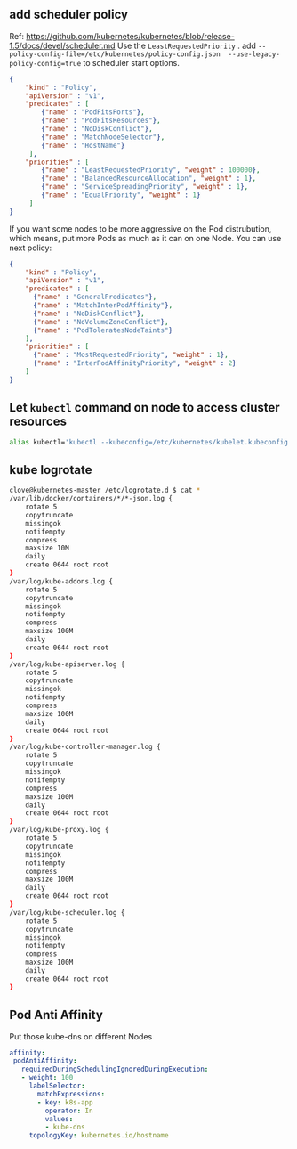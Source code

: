## add scheduler policy 
Ref: https://github.com/kubernetes/kubernetes/blob/release-1.5/docs/devel/scheduler.md 
Use the `LeastRequestedPriority` .
add `--policy-config-file=/etc/kubernetes/policy-config.json  --use-legacy-policy-config=true` to scheduler start options. 

```json
{
    "kind" : "Policy",
    "apiVersion" : "v1",
    "predicates" : [
        {"name" : "PodFitsPorts"},
        {"name" : "PodFitsResources"},
        {"name" : "NoDiskConflict"},
        {"name" : "MatchNodeSelector"},
        {"name" : "HostName"}
     ],
    "priorities" : [
        {"name" : "LeastRequestedPriority", "weight" : 100000},
        {"name" : "BalancedResourceAllocation", "weight" : 1},
        {"name" : "ServiceSpreadingPriority", "weight" : 1},
        {"name" : "EqualPriority", "weight" : 1}
     ]
}
```

If you want some nodes to be more aggressive on the Pod distrubution, which means, put more Pods as much as it can on one Node. You can use next policy:
```json
{
    "kind" : "Policy",
    "apiVersion" : "v1",
    "predicates" : [
      {"name" : "GeneralPredicates"},
      {"name" : "MatchInterPodAffinity"},
      {"name" : "NoDiskConflict"},
      {"name" : "NoVolumeZoneConflict"},
      {"name" : "PodToleratesNodeTaints"}
    ],
    "priorities" : [
      {"name" : "MostRequestedPriority", "weight" : 1},
      {"name" : "InterPodAffinityPriority", "weight" : 2}
    ]
}
```


## Let `kubectl` command on node to access cluster resources
```bash
alias kubectl='kubectl --kubeconfig=/etc/kubernetes/kubelet.kubeconfig'
```
## kube logrotate

```bash
clove@kubernetes-master /etc/logrotate.d $ cat *
/var/lib/docker/containers/*/*-json.log {
    rotate 5
    copytruncate
    missingok
    notifempty
    compress
    maxsize 10M
    daily
    create 0644 root root
}
/var/log/kube-addons.log {
    rotate 5
    copytruncate
    missingok
    notifempty
    compress
    maxsize 100M
    daily
    create 0644 root root
}
/var/log/kube-apiserver.log {
    rotate 5
    copytruncate
    missingok
    notifempty
    compress
    maxsize 100M
    daily
    create 0644 root root
}
/var/log/kube-controller-manager.log {
    rotate 5
    copytruncate
    missingok
    notifempty
    compress
    maxsize 100M
    daily
    create 0644 root root
}
/var/log/kube-proxy.log {
    rotate 5
    copytruncate
    missingok
    notifempty
    compress
    maxsize 100M
    daily
    create 0644 root root
}
/var/log/kube-scheduler.log {
    rotate 5
    copytruncate
    missingok
    notifempty
    compress
    maxsize 100M
    daily
    create 0644 root root
}
```

## Pod Anti Affinity
Put those kube-dns on different Nodes
```yml
affinity:
 podAntiAffinity:
   requiredDuringSchedulingIgnoredDuringExecution:
   - weight: 100
     labelSelector:
       matchExpressions:
       - key: k8s-app
         operator: In
         values:
         - kube-dns
     topologyKey: kubernetes.io/hostname
```
